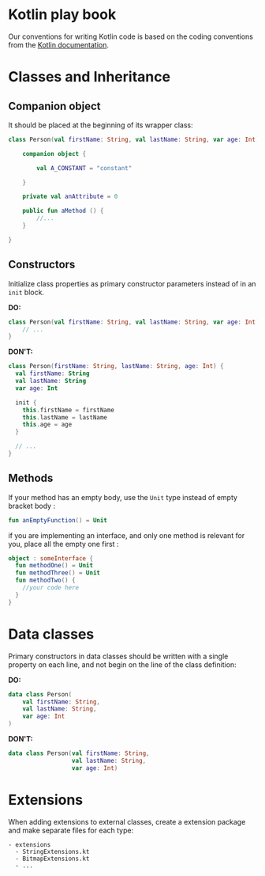 # Kotlin play book

Our conventions for writing Kotlin code is based on the coding conventions from
the [Kotlin documentation].

[kotlin documentation]: https://kotlinlang.org/docs/reference/coding-conventions.html

# Classes and Inheritance

## Companion object

It should be placed at the beginning of its wrapper class:

```kotlin
class Person(val firstName: String, val lastName: String, var age: Int) {

    companion object {

        val A_CONSTANT = "constant"

    }

    private val anAttribute = 0

    public fun aMethod () {
        //...
    }

}
```

## Constructors

Initialize class properties as primary constructor parameters instead of in an `init` block.

**DO:**

```kotlin
class Person(val firstName: String, val lastName: String, var age: Int) {
    // ...
}
```

**DON'T:**

```kotlin
class Person(firstName: String, lastName: String, age: Int) {
  val firstName: String
  val lastName: String
  var age: Int

  init {
    this.firstName = firstName
    this.lastName = lastName
    this.age = age
  }

  // ...
}
```

## Methods

If your method has an empty body, use the `Unit` type instead of empty bracket body : 

```kotlin
fun anEmptyFunction() = Unit
```

if you are implementing an interface, and only one method is relevant for you, place all the empty one first :
```kotlin
object : someInterface {
  fun methodOne() = Unit
  fun methodThree() = Unit
  fun methodTwo() {
    //your code here
  }
}
```

# Data classes

Primary constructors in data classes should be written with a single property on each line, and not begin on the line of the class definition:

**DO:**

```kotlin
data class Person(
    val firstName: String,
    val lastName: String,
    var age: Int
)
```

**DON'T:**

```kotlin
data class Person(val firstName: String,
                  val lastName: String,
                  var age: Int)
```

# Extensions

When adding extensions to external classes, create a extension package and make separate files for each type:

```
- extensions
  - StringExtensions.kt
  - BitmapExtensions.kt
  - ...
```
